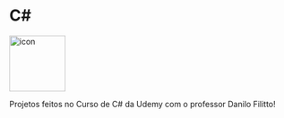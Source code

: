# C#

<div style="display: flex; align-items: flex-start;"><img src="https://techstack-generator.vercel.app/csharp-icon.svg" alt="icon" align="left" width="100" /></div>

 Projetos feitos no Curso de C# da Udemy com o professor Danilo Filitto! 
